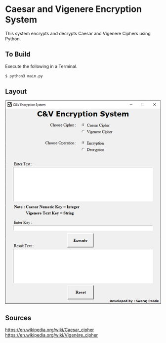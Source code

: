 # Caesar and Vigenere Encryption System

This system encrypts and decrypts Caesar and Vigenere Ciphers using Python.

## To Build
Execute the following in a Terminal.
```bash
$ python3 main.py
```

## Layout
<img src = 'img/img.png'>

## Sources 
https://en.wikipedia.org/wiki/Caesar_cipher \
https://en.wikipedia.org/wiki/Vigenère_cipher

